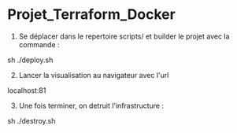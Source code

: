 # Projet_Terraform_Docker

1. Se déplacer dans le repertoire scripts/ et builder le projet avec la commande :

sh ./deploy.sh

2. Lancer la visualisation au navigateur avec l'url

localhost:81

3. Une fois terminer, on detruit l'infrastructure : 

sh ./destroy.sh

